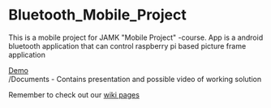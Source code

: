 # Bluetooth_Mobile_Project
This is a mobile project for JAMK "Mobile Project" -course. App is a android bluetooth application that can control raspberry pi based picture frame application

[Demo](http://student.labranet.jamk.fi/~K2470/mobile.mp4)<br>
/Documents - Contains presentation and possible video of working solution


Remember to check out our [wiki pages](https://github.com/Gitvalt/Bluetooth_Mobile_Project/wiki)
